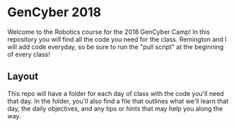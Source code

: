 # GenCyber 2018

Welcome to the Robotics course for the 2018 GenCyber Camp!
In this repository you will find all the code you need for the class.
Remington and I will add code everyday, so be sure to run the "pull script" at the beginning of every class!

## Layout

This repo will have a folder for each day of class with the code you'll need that day.
In the folder, you'll also find a file that outlines what we'll learn that day, the daily objectives, and any tips or hints that may help you along the way.
